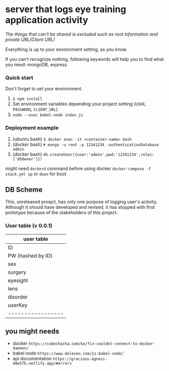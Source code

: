 # server that logs eye training application activity

*The things that can't be shared is excluded such as root information and private URL(Client URL)*

Everything is up to your environment setting, as you know.

If you can't recognize nothing, following keywords will help you to find what you need: mongoDB, express

### Quick start

Don't forget to set your environment.

1. `$ npm install` 
2. Set environment variables depending your project setting (`USER`, `PASSWORD`, `CLIENT_URL`)
3. `node --exec babel-node index.js`


### Deployment example

1. (ubuntu bash) `$ docker exec -it <container-name> bash`
2. (docker bash) `# mongo -u root -p 12341234 -authenticationDatabase admin`
3. (docker bash) `db.createUser({user:'admin',pwd:'12341234',roles:['dbOwner']})`

might need `dockerd` command before using docker
`docker-compose -f stack.yml up` or `down` for boot

## DB Scheme

This, unreleased proejct, has only one purpose of logging user's activity. Although it should have developed and revised, it has stopped with first prototype because of the stakeholders of this project.

### User table (v 0.0.1)

| user table        |
| ----------------- |
| ID                |
| PW (hashed by ID) |
| sex               |
| surgery           |
| eyesight          |
| lens              |
| disorder          |
| userKey           |
| ----------------- |

## you might needs

- docker `https://codechacha.com/ko/fix-couldnt-connect-to-docker-daemon/`
- babel node  `https://www.daleseo.com/js-babel-node/`
- api documentation `https://gracious-agnesi-48e5fb.netlify.app/#errors`